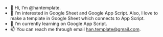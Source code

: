 - 👋 Hi, I’m @hantemplate.
- 👀 I’m interested in Google Sheet and Google App Script. Also, I love to make a template in Google Sheet which connects to App Script.
- 🌱 I’m currently learning on Google App Script.
- 📫 You can reach me through email han.template@gmail.com.

<!---
hantemplate/hantemplate is a ✨ special ✨ repository because its `README.md` (this file) appears on your GitHub profile.
You can click the Preview link to take a look at your changes.
--->
